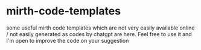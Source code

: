 # mirth-code-templates
some useful mirth code templates which are not very easily available online / not easily generated as codes by chatgpt are here. Feel free to use it and I'm open to improve the code on your suggestion
